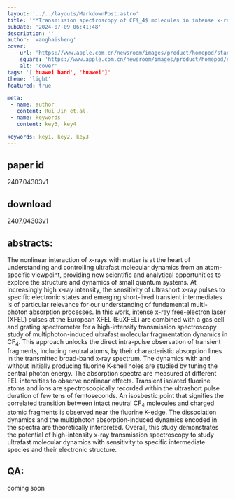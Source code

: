 ```yaml
---
layout: '../../layouts/MarkdownPost.astro'
title: '**Transmission spectroscopy of CF$_4$ molecules in intense x-ray fields**'
pubDate: '2024-07-09 06:41:48'
description: ''
author: 'wanghaisheng'
cover:
    url: 'https://www.apple.com.cn/newsroom/images/product/homepod/standard/Apple-HomePod-hero-230118_big.jpg.large_2x.jpg'
    square: 'https://www.apple.com.cn/newsroom/images/product/homepod/standard/Apple-HomePod-hero-230118_big.jpg.large_2x.jpg'
    alt: 'cover'
tags: '['huawei band', 'huawei']' 
theme: 'light'
featured: true

meta:
 - name: author
   content: Rui Jin et.al.
 - name: keywords
   content: key3, key4

keywords: key1, key2, key3
---
```


## paper id
2407.04303v1
## download
[2407.04303v1](http://arxiv.org/abs/2407.04303v1)
## abstracts:
The nonlinear interaction of x-rays with matter is at the heart of understanding and controlling ultrafast molecular dynamics from an atom-specific viewpoint, providing new scientific and analytical opportunities to explore the structure and dynamics of small quantum systems. At increasingly high x-ray intensity, the sensitivity of ultrashort x-ray pulses to specific electronic states and emerging short-lived transient intermediates is of particular relevance for our understanding of fundamental multi-photon absorption processes. In this work, intense x-ray free-electron laser (XFEL) pulses at the European XFEL (EuXFEL) are combined with a gas cell and grating spectrometer for a high-intensity transmission spectroscopy study of multiphoton-induced ultrafast molecular fragmentation dynamics in CF$_4$. This approach unlocks the direct intra-pulse observation of transient fragments, including neutral atoms, by their characteristic absorption lines in the transmitted broad-band x-ray spectrum. The dynamics with and without initially producing fluorine K-shell holes are studied by tuning the central photon energy. The absorption spectra are measured at different FEL intensities to observe nonlinear effects. Transient isolated fluorine atoms and ions are spectroscopically recorded within the ultrashort pulse duration of few tens of femtoseconds. An isosbestic point that signifies the correlated transition between intact neutral CF$_4$ molecules and charged atomic fragments is observed near the fluorine K-edge. The dissociation dynamics and the multiphoton absorption-induced dynamics encoded in the spectra are theoretically interpreted. Overall, this study demonstrates the potential of high-intensity x-ray transmission spectroscopy to study ultrafast molecular dynamics with sensitivity to specific intermediate species and their electronic structure.
## QA:
coming soon

